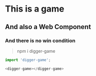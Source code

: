 # This is a game

## And also a Web Component

### And there is no win condition

> npm i digger-game

```js
import 'digger-game';

<digger-game></digger-game>
```